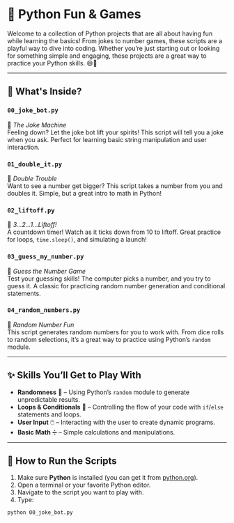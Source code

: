 # 🎉 Python Fun & Games

Welcome to a collection of Python projects that are all about having fun while learning the basics! From jokes to number games, these scripts are a playful way to dive into coding. Whether you’re just starting out or looking for something simple and engaging, these projects are a great way to practice your Python skills. 😄🚀

---

## 🧩 What's Inside?

### `00_joke_bot.py`
🤖 *The Joke Machine*  
Feeling down? Let the joke bot lift your spirits! This script will tell you a joke when you ask. Perfect for learning basic string manipulation and user interaction.

### `01_double_it.py`
🔢 *Double Trouble*  
Want to see a number get bigger? This script takes a number from you and doubles it. Simple, but a great intro to math in Python!

### `02_liftoff.py`
🚀 *3...2...1...Liftoff!*  
A countdown timer! Watch as it ticks down from 10 to liftoff. Great practice for loops, `time.sleep()`, and simulating a launch!

### `03_guess_my_number.py`
🎯 *Guess the Number Game*  
Test your guessing skills! The computer picks a number, and you try to guess it. A classic for practicing random number generation and conditional statements.

### `04_random_numbers.py`
🎲 *Random Number Fun*  
This script generates random numbers for you to work with. From dice rolls to random selections, it’s a great way to practice using Python’s `random` module.

---

## ✨ Skills You’ll Get to Play With

- **Randomness** 🎰 – Using Python’s `random` module to generate unpredictable results.
- **Loops & Conditionals** 🔄 – Controlling the flow of your code with `if`/`else` statements and loops.
- **User Input** 🖱️ – Interacting with the user to create dynamic programs.
- **Basic Math** ➗ – Simple calculations and manipulations.

---

## 🏁 How to Run the Scripts

1. Make sure **Python** is installed (you can get it from [python.org](https://www.python.org/)).
2. Open a terminal or your favorite Python editor.
3. Navigate to the script you want to play with.
4. Type:

```bash
python 00_joke_bot.py
